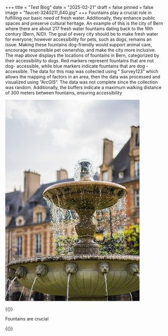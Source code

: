 +++
title = "Test Blog"
date = "2025-02-21"
draft = false
pinned = false
image = "faucet-3240211_640.jpg"
+++
Fountains play a crucial role in fulfilling our basic need of fresh water. Additionally, they enhance public spaces and preserve cultural heritage. An example of this is the city of Bern where there are about 217 fresh water fountains dating back to the 16th century (Bern, N/D). The goal of every city should be to make fresh water for everyone; however accessibility for pets, such as dogs, remains an issue. Making these fountains dog-friendly would support animal care, encourage responsible pet ownership, and make the city more inclusive. The map above displays the locations of fountains in Bern, categorized by their accessibility to dogs. Red markers represent fountains that are not dog- accessible, while blue markers indicate fountains that are dog - accessible. The data for this map was collected using “ Survey123” which allows the mapping of factors in an area, then the data was processed and visualized using “ArcGIS”. The data was not complete since the collection was random. Additionally, the buffers indicate a maximum walking distance of 300 meters between fountains, ensuring accessibility

![](fountain-8318963_640.jpg)

{{<box>}}

Fountains are crucial

{{</box>}}
